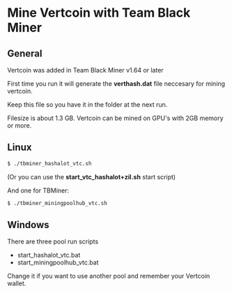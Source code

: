 
# Mine Vertcoin with Team Black Miner

## General

Vertcoin was added in Team Black Miner v1.64 or later

First time you run it will generate the **verthash.dat** file neccesary for mining vertcoin.

Keep this file so you have it in the folder at the next run.

Filesize is about 1.3 GB. Vertcoin can be mined on GPU's with 2GB memory or more.

## Linux

```bash
$ ./tbminer_hashalot_vtc.sh
```

(Or you can use the **start_vtc_hashalot+zil.sh** start script)

And one for TBMiner:

```bash
$ ./tbminer_miningpoolhub_vtc.sh
```

## Windows

There are three pool run scripts
+ start_hashalot_vtc.bat
+ start_miningpoolhub_vtc.bat

Change it if you want to use another pool and remember your Vertcoin wallet.
